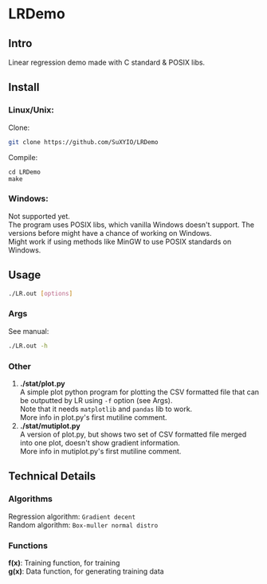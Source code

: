 # LRDemo
## Intro
Linear regression demo made with C standard & POSIX libs.  

## Install
### Linux/Unix:
Clone:
```bash
git clone https://github.com/SuXYIO/LRDemo
```
Compile:
```
cd LRDemo
make
```
### Windows:
Not supported yet.  
The program uses POSIX libs, which vanilla Windows doesn't support. The versions before might have a chance of working on Windows.  
Might work if using methods like MinGW to use POSIX standards on Windows.  

## Usage
```bash
./LR.out [options]
```
### Args
See manual:
```bash
./LR.out -h
```
### Other
1. **./stat/plot.py**  
A simple plot python program for plotting the CSV formatted file that can be outputted by LR using `-f` option (see Args).  
Note that it needs `matplotlib` and `pandas` lib to work.  
More info in plot.py's first mutiline comment.  
2. **./stat/mutiplot.py**  
A version of plot.py, but shows two set of CSV formatted file merged into one plot, doesn't show gradient information.  
More info in mutiplot.py's first mutiline comment.  

## Technical Details
### Algorithms
Regression algorithm: `Gradient decent`  
Random algorithm: `Box-muller normal distro`  
### Functions
**f(x)**: Training function, for training  
**g(x)**: Data function, for generating training data  

